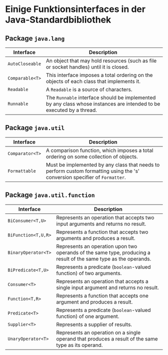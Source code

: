 # Einige Funktionsinterfaces in der Java-Standardbibliothek

## Package `java.lang`

| Interface       | Description                                                                                                          |
|-----------------|----------------------------------------------------------------------------------------------------------------------|
| `AutoCloseable` | An object that may hold resources (such as file or socket handles) until it is closed.                               |
| `Comparable<T>` | This interface imposes a total ordering on the objects of each class that implements it.                             |
| `Readable`      | A `Readable` is a source of characters.                                                                              |
| `Runnable`      | The `Runnable` interface should be implemented by any class whose instances are intended to be executed by a thread. |


## Package `java.util`

| Interface       | Description                                                                                                                 |
|-----------------|-----------------------------------------------------------------------------------------------------------------------------|
| `Comparator<T>` | A comparison function, which imposes a total ordering on some collection of objects.                                        |
| `Formattable`   | Must be implemented by any class that needs to perform custom formatting using the 's' conversion specifier of `Formatter`. |


## Package `java.util.function`

| Interface           | Description                                                                                                      |
|---------------------|------------------------------------------------------------------------------------------------------------------|
| `BiConsumer<T,U>`   | Represents an operation that accepts two input arguments and returns no result.                                  |
| `BiFunction<T,U,R>` | Represents a function that accepts two arguments and produces a result.                                          |
| `BinaryOperator<T>` | Represents an operation upon two operands of the same type, producing a result of the same type as the operands. |
| `BiPredicate<T,U>`  | Represents a predicate (`boolean`-valued function) of two arguments.                                             |
| `Consumer<T>`       | Represents an operation that accepts a single input argument and returns no result.                              |
| `Function<T,R>`     | Represents a function that accepts one argument and produces a result.                                           |
| `Predicate<T>`      | Represents a predicate (`boolean`-valued function) of one argument.                                              |
| `Supplier<T>`       | Represents a supplier of results.                                                                                |
| `UnaryOperator<T>`  | Represents an operation on a single operand that produces a result of the same type as its operand.              |